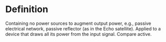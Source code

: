 # Definition

Containing no power sources to augment output power, e.g., passive
electrical network, passive reflector (as in the Echo satellite).
Applied to a device that draws all its power from the input signal.
Compare active.
